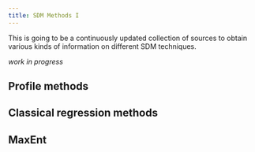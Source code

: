 ```yaml
---
title: SDM Methods I
---
```


This is going to be a continuously updated collection of sources to obtain various kinds of information on different SDM techniques.

<!--more-->


_work in progress_

## Profile methods



## Classical regression methods


## MaxEnt



